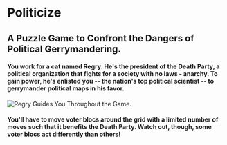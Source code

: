 # Politicize
 
## A Puzzle Game to Confront the Dangers of Political Gerrymandering.

#### You work for a cat named Regry. He's the president of the Death Party, a political organization that fights for a society with no laws - anarchy. To gain power, he's enlisted you -- the nation's top political scientist -- to gerrymander political maps in his favor.

![Regry Guides You Throughout the Game.](https://user-images.githubusercontent.com/92184485/185762039-ca3a28fa-2259-48db-9dff-5f6eaf3f602b.gif)


#### You'll have to move voter blocs around the grid with a limited number of moves such that it benefits the Death Party. Watch out, though, some voter blocs act differently than others!
